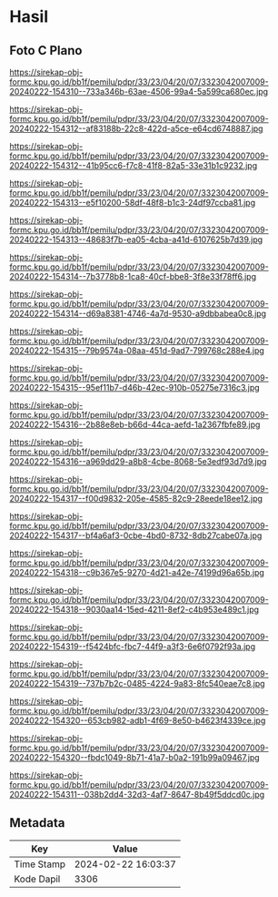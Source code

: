 # Hasil

## Foto C Plano

https://sirekap-obj-formc.kpu.go.id/bb1f/pemilu/pdpr/33/23/04/20/07/3323042007009-20240222-154310--733a346b-63ae-4506-99a4-5a599ca680ec.jpg

https://sirekap-obj-formc.kpu.go.id/bb1f/pemilu/pdpr/33/23/04/20/07/3323042007009-20240222-154312--af83188b-22c8-422d-a5ce-e64cd6748887.jpg

https://sirekap-obj-formc.kpu.go.id/bb1f/pemilu/pdpr/33/23/04/20/07/3323042007009-20240222-154312--41b95cc6-f7c8-41f8-82a5-33e31b1c9232.jpg

https://sirekap-obj-formc.kpu.go.id/bb1f/pemilu/pdpr/33/23/04/20/07/3323042007009-20240222-154313--e5f10200-58df-48f8-b1c3-24df97ccba81.jpg

https://sirekap-obj-formc.kpu.go.id/bb1f/pemilu/pdpr/33/23/04/20/07/3323042007009-20240222-154313--48683f7b-ea05-4cba-a41d-6107625b7d39.jpg

https://sirekap-obj-formc.kpu.go.id/bb1f/pemilu/pdpr/33/23/04/20/07/3323042007009-20240222-154314--7b3778b8-1ca8-40cf-bbe8-3f8e33f78ff6.jpg

https://sirekap-obj-formc.kpu.go.id/bb1f/pemilu/pdpr/33/23/04/20/07/3323042007009-20240222-154314--d69a8381-4746-4a7d-9530-a9dbbabea0c8.jpg

https://sirekap-obj-formc.kpu.go.id/bb1f/pemilu/pdpr/33/23/04/20/07/3323042007009-20240222-154315--79b9574a-08aa-451d-9ad7-799768c288e4.jpg

https://sirekap-obj-formc.kpu.go.id/bb1f/pemilu/pdpr/33/23/04/20/07/3323042007009-20240222-154315--95ef11b7-d46b-42ec-910b-05275e7316c3.jpg

https://sirekap-obj-formc.kpu.go.id/bb1f/pemilu/pdpr/33/23/04/20/07/3323042007009-20240222-154316--2b88e8eb-b66d-44ca-aefd-1a2367fbfe89.jpg

https://sirekap-obj-formc.kpu.go.id/bb1f/pemilu/pdpr/33/23/04/20/07/3323042007009-20240222-154316--a969dd29-a8b8-4cbe-8068-5e3edf93d7d9.jpg

https://sirekap-obj-formc.kpu.go.id/bb1f/pemilu/pdpr/33/23/04/20/07/3323042007009-20240222-154317--f00d9832-205e-4585-82c9-28eede18ee12.jpg

https://sirekap-obj-formc.kpu.go.id/bb1f/pemilu/pdpr/33/23/04/20/07/3323042007009-20240222-154317--bf4a6af3-0cbe-4bd0-8732-8db27cabe07a.jpg

https://sirekap-obj-formc.kpu.go.id/bb1f/pemilu/pdpr/33/23/04/20/07/3323042007009-20240222-154318--c9b367e5-9270-4d21-a42e-74199d96a65b.jpg

https://sirekap-obj-formc.kpu.go.id/bb1f/pemilu/pdpr/33/23/04/20/07/3323042007009-20240222-154318--9030aa14-15ed-4211-8ef2-c4b953e489c1.jpg

https://sirekap-obj-formc.kpu.go.id/bb1f/pemilu/pdpr/33/23/04/20/07/3323042007009-20240222-154319--f5424bfc-fbc7-44f9-a3f3-6e6f0792f93a.jpg

https://sirekap-obj-formc.kpu.go.id/bb1f/pemilu/pdpr/33/23/04/20/07/3323042007009-20240222-154319--737b7b2c-0485-4224-9a83-8fc540eae7c8.jpg

https://sirekap-obj-formc.kpu.go.id/bb1f/pemilu/pdpr/33/23/04/20/07/3323042007009-20240222-154320--653cb982-adb1-4f69-8e50-b4623f4339ce.jpg

https://sirekap-obj-formc.kpu.go.id/bb1f/pemilu/pdpr/33/23/04/20/07/3323042007009-20240222-154320--fbdc1049-8b71-41a7-b0a2-191b99a09467.jpg

https://sirekap-obj-formc.kpu.go.id/bb1f/pemilu/pdpr/33/23/04/20/07/3323042007009-20240222-154311--038b2dd4-32d3-4af7-8647-8b49f5ddcd0c.jpg


## Metadata

| Key        | Value               |
| ---------- | ------------------- |
| Time Stamp | 2024-02-22 16:03:37 |
| Kode Dapil | 3306                |



